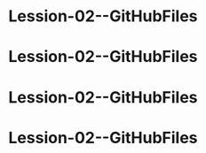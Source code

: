# Lession-02--GitHubFiles
# Lession-02--GitHubFiles
# Lession-02--GitHubFiles
# Lession-02--GitHubFiles
